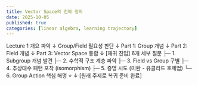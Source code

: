```yaml
---
title: Vector Space의 진짜 정의
date: 2025-10-05
published: true
categories: [linear algebra, learning trajectory]
---
```


Lecture 1 개요 파악
    ↓
Group/Field 필요성 판단
    ↓
Part 1: Group 개념
    ↓
Part 2: Field 개념
    ↓
Part 3: Vector Space 통합
    ↓
[재귀 진입] 6개 세부 질문
    ├─ 1. Subgroup 개념 발견
    ├─ 2. 수학적 구조 계층 파악
    ├─ 3. Field vs Group 구별
    ├─ 4. 추상대수 패턴 포착 (isomorphism)
    ├─ 5. 증명 시도 (미완 - 유클리드 호제법)
    └─ 6. Group Action 핵심 해명 ⭐
    ↓
[원래 주제로 복귀 준비 완료]